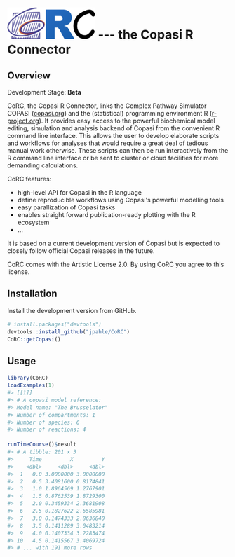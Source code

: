 
<!-- README.md is generated from README.Rmd. Please edit that file -->
<img src="man/figures/logo.png" alt="CoRC logo" width="200"> --- the <b>Co</b>pasi <b>R</b> <b>C</b>onnector
============================================================================================================

Overview
--------

Development Stage: **Beta**

CoRC, the Copasi R Connector, links the Complex Pathway Simulator COPASI ([copasi.org](http://copasi.org)) and the (statistical) programming environment R ([r-project.org](http://r-project.org)). It provides easy access to the powerful biochemical model editing, simulation and analysis backend of Copasi from the convenient R command line interface. This allows the user to develop elaborate scripts and workflows for analyses that would require a great deal of tedious manual work otherwise. These scripts can then be run interactively from the R command line interface or be sent to cluster or cloud facilities for more demanding calculations.

CoRC features:

-   high-level API for Copasi in the R language
-   define reproducible workflows using Copasi's powerful modelling tools
-   easy parallization of Copasi tasks
-   enables straight forward publication-ready plotting with the R ecosystem
-   ...

It is based on a current development version of Copasi but is expected to closely follow official Copasi releases in the future.

CoRC comes with the Artistic License 2.0. By using CoRC you agree to this license.

Installation
------------

Install the development version from GitHub.

``` r
# install.packages("devtools")
devtools::install_github("jpahle/CoRC")
CoRC::getCopasi()
```

Usage
-----

``` r
library(CoRC)
loadExamples(1)
#> [[1]]
#> # A copasi model reference:
#> Model name: "The Brusselator"
#> Number of compartments: 1
#> Number of species: 6
#> Number of reactions: 4

runTimeCourse()$result
#> # A tibble: 201 x 3
#>     Time         X         Y
#>    <dbl>     <dbl>     <dbl>
#>  1   0.0 3.0000000 3.0000000
#>  2   0.5 3.4081600 0.8174841
#>  3   1.0 1.8964569 1.2767901
#>  4   1.5 0.8762539 1.8729300
#>  5   2.0 0.3459334 2.3681908
#>  6   2.5 0.1827622 2.6585981
#>  7   3.0 0.1474333 2.8636840
#>  8   3.5 0.1411289 3.0483214
#>  9   4.0 0.1407334 3.2283474
#> 10   4.5 0.1415567 3.4069724
#> # ... with 191 more rows
```
